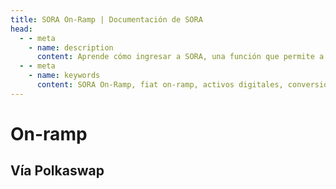 ```yaml
---
title: SORA On-Ramp | Documentación de SORA
head:
  - - meta
    - name: description
      content: Aprende cómo ingresar a SORA, una función que permite a los usuarios convertir fácilmente monedas fiduciarias en activos digitales dentro del ecosistema de SORA. Descubre las opciones de fiat on-ramp soportadas, el proceso de conversión y los beneficios de usar el SORA On-Ramp para un ingreso sin interrupciones al mundo de los activos digitales.
  - - meta
    - name: keywords
      content: SORA On-Ramp, fiat on-ramp, activos digitales, conversión de moneda fiat, proceso de conversión, ingreso sin interrupciones
---
```


# On-ramp

## Vía Polkaswap

<!-- @include: /snippets/on-ramp-polkaswap.md -->
